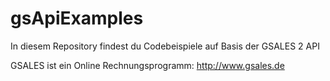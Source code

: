 # gsApiExamples
In diesem Repository findest du Codebeispiele auf Basis der GSALES 2 API

GSALES ist ein Online Rechnungsprogramm: http://www.gsales.de

